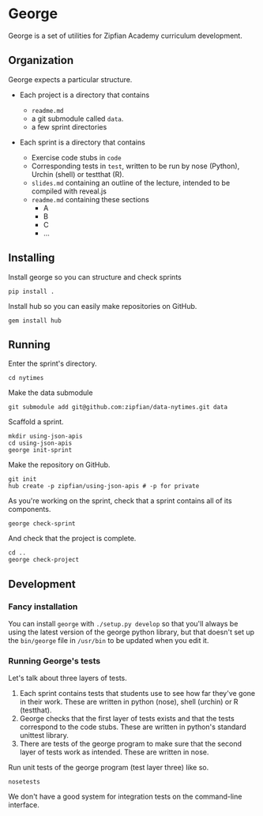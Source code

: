 George
=======
George is a set of utilities for Zipfian Academy curriculum development.

## Organization
George expects a particular structure.

* Each project is a directory that contains
  * `readme.md`
  * a git submodule called `data`.
  * a few sprint directories

* Each sprint is a directory that contains
  * Exercise code stubs in `code`
  * Corresponding tests in `test`, written to be run by
      nose (Python), Urchin (shell) or testthat (R).
  * `slides.md` containing an outline of the lecture,
      intended to be compiled with reveal.js
  * `readme.md` containing these sections
    * A
    * B
    * C
    * ...

## Installing
Install george so you can structure and check sprints

    pip install .

Install hub so you can easily make repositories on GitHub.

    gem install hub

## Running
Enter the sprint's directory.

    cd nytimes

Make the data submodule

    git submodule add git@github.com:zipfian/data-nytimes.git data

Scaffold a sprint.

    mkdir using-json-apis
    cd using-json-apis
    george init-sprint

Make the repository on GitHub.

    git init
    hub create -p zipfian/using-json-apis # -p for private

As you're working on the sprint, check that a sprint contains all of its components.

    george check-sprint

And check that the project is complete.

    cd ..
    george check-project

## Development

### Fancy installation
You can install `george` with `./setup.py develop` so that you'll always be using
the latest version of the george python library, but that doesn't set up the `bin/george`
file in `/usr/bin` to be updated when you edit it.

### Running George's tests
Let's talk about three layers of tests.

1. Each sprint contains tests that students use to see how far they've gone in their work.
    These are written in python (nose), shell (urchin) or R (testthat).
2. George checks that the first layer of tests exists and that the tests correspond to the code stubs.
    These are written in python's standard unittest library.
3. There are tests of the george program to make sure that the second layer of tests work as intended.
    These are written in nose.

Run unit tests of the george program (test layer three) like so.

    nosetests

We don't have a good system for integration tests on the command-line interface.
